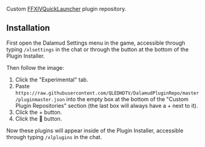 Custom [FFXIVQuickLauncher](https://github.com/goaaats/FFXIVQuickLauncher) plugin repository.

## Installation
First open the Dalamud Settings menu in the game, accessible through typing `/xlsettings` in the chat or through the button at the bottom of the Plugin Installer.

Then follow the image:
1. Click the "Experimental" tab.
2. Paste `https://raw.githubusercontent.com/QLEDHDTV/DalamudPluginRepo/master/pluginmaster.json` into the empty box at the bottom of the "Custom Plugin Repositories" section (the last box will always have a + next to it).
3. Click the + button.
4. Click the 💾 button.

Now these plugins will appear inside of the Plugin Installer, accessible through typing `/xlplugins` in the chat.
